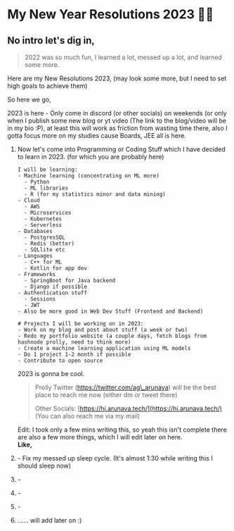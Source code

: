 # My New Year Resolutions 2023 🎉🎉

## No intro let's dig in,

> 2022 was so much fun, I learned a lot, messed up a lot, and learned some more.

Here are my New Resolutions 2023, (may look some more, but I need to set high goals to achieve them)

So here we go,

2023 is here - Only come in discord (or other socials) on weekends (or only when I publish some new blog or yt video (The link to the blog/video will be in my bio :P), at least this will work as friction from wasting time there, also I gotta focus more on my studies cause Boards, JEE all is here.

1. Now let's come into Programming or Coding Stuff which I have decided to learn in 2023. (for which you are probably here)
    
    ```plaintext
    I will be learning:
    - Machine learning (concentrating on ML more)
      - Python
      - ML libraries 
      - R (for my statistics minor and data mining)
    - Cloud
      - AWS
      - Microservices
      - Kubernetes
      - Serverless
    - Databases
      - PostgresSQL
      - Redis (better)
      - SQLlite etc
    - Languages
      - C++ for ML
      - Kotlin for app dev
    - Frameworks
      - SpringBoot for Java backend
      - Django if possible
    - Authentication stuff
      - Sessions
      - JWT
    - Also be more good in Web Dev Stuff (Frontend and Backend)
    
    # Projects I will be working on in 2023:
    - Work on my blog and post about stuff (a week or two) 
    - Redo my portfolio website (a couple days, fetch blogs from hashnode prolly, need to think more)
    - Create a machine learning application using ML models
    - Do 1 project 1-2 month if possible
    - Contribute to open source
    ```
    
    2023 is gonna be cool.
    
    > Prolly Twitter (https://twitter.com/ag\_arunava) will be the best place to reach me now (either dm or tweet there)
    > 
    > Other Socials: [https://hi.arunava.tech/](https://hi.arunava.tech/)  
    > (You can also reach me via my mail)
    
    Edit: I took only a few mins writing this, so yeah this isn't complete there are also a few more things, which I will edit later on here.  
    **Like,**
    
2. \- Fix my messed up sleep cycle. (It's almost 1:30 while writing this I should sleep now)
    
3. \-
    
4. \-
    
5. \-
    
6. ...... will add later on :)